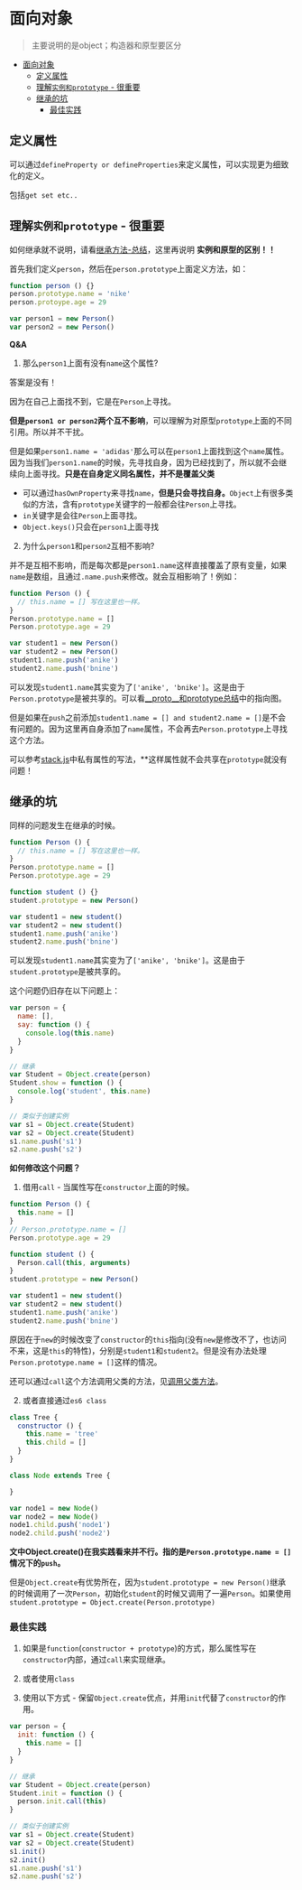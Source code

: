 # 面向对象
> 主要说明的是object；构造器和原型要区分

<!-- TOC -->

- [面向对象](#面向对象)
  - [定义属性](#定义属性)
  - [理解`实例和prototype` - 很重要](#理解实例和prototype---很重要)
  - [继承的坑](#继承的坑)
    - [最佳实践](#最佳实践)

<!-- /TOC -->

## 定义属性

可以通过`defineProperty or defineProperties`来定义属性，可以实现更为细致化的定义。

包括`get set etc..`

## 理解`实例和prototype` - 很重要

如何继承就不说明，请看[继承方法-总结](https://github.com/JiangWeixian/JS-Tips/blob/master/Grammar/JS-%E7%BB%A7%E6%89%BF.md)，这里再说明 **实例和原型的区别！！**

首先我们定义`person`，然后在`person.prototype`上面定义方法，如：

```JavaScript
function person () {}
person.prototype.name = 'nike'
person.protoype.age = 29

var person1 = new Person()
var person2 = new Person()
```

**Q&A**

1. 那么`person1`上面有没有`name`这个属性?

  答案是没有！

  因为在自己上面找不到，它是在`Person`上寻找。

  **但是`person1 or person2`两个互不影响**，可以理解为对原型`prototype`上面的不同引用。所以并不干扰。

  但是如果`person1.name = 'adidas'`那么可以在`person1`上面找到这个`name`属性。因为当我们`person1.name`的时候，先寻找自身，因为已经找到了，所以就不会继续向上面寻找。**只是在自身定义同名属性，并不是覆盖父类**

  * 可以通过`hasOwnProperty`来寻找`name`，**但是只会寻找自身。**`Object`上有很多类似的方法，含有`prototype`关键字的一般都会往`Person`上寻找。
  * `in`关键字是会往`Person`上面寻找。
  * `Object.keys()`只会在`person1`上面寻找

2. 为什么`person1`和`person2`互相不影响?

  并不是互相不影响，而是每次都是`person1.name`这样直接覆盖了原有变量，如果`name`是数组，且通过`.name.push`来修改。就会互相影响了！例如：

  ```JavaScript
  function Person () {
    // this.name = [] 写在这里也一样。
  }
  Person.prototype.name = []
  Person.prototype.age = 29

  var student1 = new Person()
  var student2 = new Person()
  student1.name.push('anike')
  student2.name.push('bnine')
  ```

  可以发现`student1.name`其实变为了`['anike', 'bnike']`。这是由于`Person.prototype`是被共享的。可以看[__proto__和prototype总结](https://github.com/JiangWeixian/JS-Tips/blob/master/Grammar/JS-__proto__%26%26prototype%26%26new.md)中的指向图。

  但是如果在`push`之前添加`student1.name = [] and student2.name = []`是不会有问题的。因为这里再自身添加了`name`属性，不会再去`Person.prototype`上寻找这个方法。

  可以参考[stack.js](https://github.com/JiangWeixian/JS-Books/blob/master/JS%E6%95%B0%E6%8D%AE%E7%BB%93%E6%9E%84%E4%B8%8E%E7%AE%97%E6%B3%95/%E6%A0%88/stack.js)中私有属性的写法，**这样属性就不会共享在`prototype`就没有问题！

## 继承的坑
  
同样的问题发生在继承的时候。

```JavaScript
function Person () {
  // this.name = [] 写在这里也一样。
}
Person.prototype.name = []
Person.prototype.age = 29

function student () {}
student.prototype = new Person()

var student1 = new student()
var student2 = new student()
student1.name.push('anike')
student2.name.push('bnine')
```

可以发现`student1.name`其实变为了`['anike', 'bnike']`。这是由于`student.prototype`是被共享的。

这个问题仍旧存在以下问题上：

```JavaScript
var person = {
  name: [],
  say: function () {
    console.log(this.name)
  }
}

// 继承
var Student = Object.create(person)
Student.show = function () {
  console.log('student', this.name)
}

// 类似于创建实例
var s1 = Object.create(Student)
var s2 = Object.create(Student)
s1.name.push('s1')
s2.name.push('s2')
```


**如何修改这个问题？**

1. 借用`call` - 当属性写在`constructor`上面的时候。

  ```JavaScript
  function Person () {
    this.name = []
  }
  // Person.prototype.name = []
  Person.prototype.age = 29

  function student () {
    Person.call(this, arguments)
  }
  student.prototype = new Person()

  var student1 = new student()
  var student2 = new student()
  student1.name.push('anike')
  student2.name.push('bnine')
  ```

  原因在于`new`的时候改变了`constructor`的`this`指向(没有`new`是修改不了，也访问不来，这是`this`的特性)，分别是`student1`和`student2`。但是没有办法处理`Person.prototype.name = []`这样的情况。

  还可以通过`call`这个方法调用父类的方法，见[调用父类方法](https://github.com/JiangWeixian/JS-Tips/blob/master/Grammar/JS-%E7%BB%A7%E6%89%BF.md)。

2. 或者直接通过`es6 class`

  ```JavaScript
  class Tree {
    constructor () {
      this.name = 'tree'
      this.child = []
    }
  }

  class Node extends Tree {

  }
  
  var node1 = new Node()
  var node2 = new Node()
  node1.child.push('node1')
  node2.child.push('node2')
  ```

**文中Object.create()在我实践看来并不行。指的是`Person.prototype.name = []`情况下的`push`。**

但是`Object.create`有优势所在，因为`student.prototype = new Person()`继承的时候调用了一次`Person`，初始化`student`的时候又调用了一遍`Person`。如果使用`student.prototype = Object.create(Person.prototype)`

### 最佳实践

1. 如果是`function`(`constructor + prototype`)的方式，那么属性写在`constructor`内部，通过`call`来实现继承。

2. 或者使用`class`

3. 使用以下方式 - 保留`Object.create`优点，并用`init`代替了`constructor`的作用。
  ```JavaScript
  var person = {
    init: function () {
      this.name = []
    }
  }

  // 继承
  var Student = Object.create(person)
  Student.init = function () {
    person.init.call(this)
  }
  
  // 类似于创建实例
  var s1 = Object.create(Student)
  var s2 = Object.create(Student)
  s1.init()
  s2.init()
  s1.name.push('s1')
  s2.name.push('s2')
  ```
  

